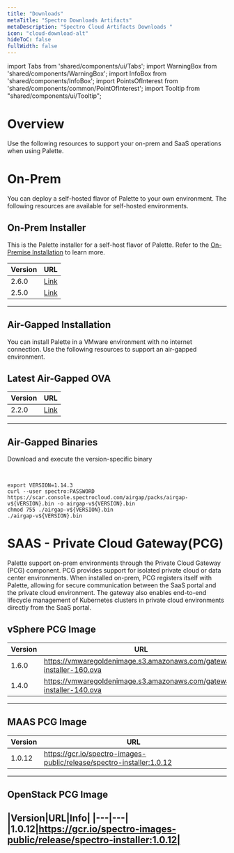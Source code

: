 ```yaml
---
title: "Downloads"
metaTitle: "Spectro Downloads Artifacts"
metaDescription: "Spectro Cloud Artifacts Downloads "
icon: "cloud-download-alt"
hideToC: false
fullWidth: false
---
```


import Tabs from 'shared/components/ui/Tabs';
import WarningBox from 'shared/components/WarningBox';
import InfoBox from 'shared/components/InfoBox';
import PointsOfInterest from 'shared/components/common/PointOfInterest';
import Tooltip from "shared/components/ui/Tooltip";



# Overview


Use the following resources to support your on-prem and SaaS operations when using Palette. 


# On-Prem

You can deploy a self-hosted flavor of Palette to your own environment. The following resources are available for self-hosted environments.

## On-Prem Installer 

This is the Palette installer for a self-host flavor of Palette. Refer to the [On-Premise Installation](/enterprise-version) to learn more.

|Version|URL|
|--|---|
|2.6.0|[Link](https://vmwaregoldenimage-console.s3.amazonaws.com/hubble-installer-260.ova)|
|2.5.0|[Link](https://vmwaregoldenimage-console.s3.amazonaws.com/hubble-installer-250.ova)|
------


## Air-Gapped Installation

You can install Palette in a VMware environment with no internet connection. Use the following resources to support an air-gapped environment.

## Latest Air-Gapped OVA

|Version|URL|
|---|---|
|2.2.0|[Link](https://vmwaregoldenimage-console.s3.amazonaws.com/spectro-airgap-v2.2.0.ova)|
------

## Air-Gapped Binaries

Download and execute the version-specific binary

<br />


```shell
export VERSION=1.14.3
curl --user spectro:PASSWORD  https://scar.console.spectrocloud.com/airgap/packs/airgap-v${VERSION}.bin -o airgap-v${VERSION}.bin
chmod 755 ./airgap-v${VERSION}.bin
./airgap-v${VERSION}.bin
```

# SAAS - Private Cloud Gateway(PCG)


Palette support on-prem environments through the Private Cloud Gateway (PCG) component. PCG provides support for isolated private cloud or data center environments. When installed on-prem, PCG registers itself with Palette, allowing for secure communication between the SaaS portal and the private cloud environment. The gateway also enables end-to-end lifecycle management of Kubernetes clusters in private cloud environments directly from the SaaS portal. 

## vSphere PCG Image

|Version|URL|
|---|---|
|1.6.0|https://vmwaregoldenimage.s3.amazonaws.com/gateway-installer-160.ova|
|1.4.0|https://vmwaregoldenimage.s3.amazonaws.com/gateway-installer-140.ova|
------

## MAAS PCG Image

|Version|URL|
|---|---|
|1.0.12|https://gcr.io/spectro-images-public/release/spectro-installer:1.0.12|
---------

## OpenStack PCG Image

|Version|URL|Info|
|---|---|
|1.0.12|https://gcr.io/spectro-images-public/release/spectro-installer:1.0.12|
-------


